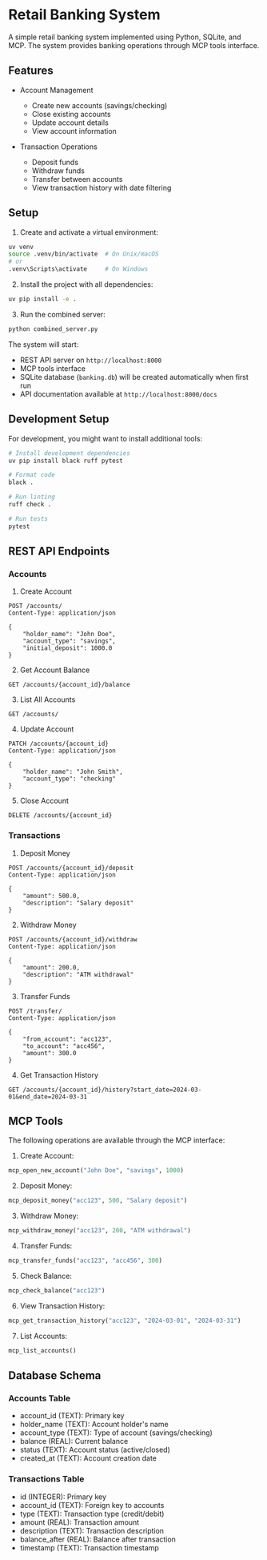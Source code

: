 # Retail Banking System

A simple retail banking system implemented using Python, SQLite, and MCP. The system provides banking operations through MCP tools interface.

## Features

- Account Management
  - Create new accounts (savings/checking)
  - Close existing accounts
  - Update account details
  - View account information

- Transaction Operations
  - Deposit funds
  - Withdraw funds
  - Transfer between accounts
  - View transaction history with date filtering

## Setup

1. Create and activate a virtual environment:
```bash
uv venv
source .venv/bin/activate  # On Unix/macOS
# or
.venv\Scripts\activate     # On Windows
```

2. Install the project with all dependencies:
```bash
uv pip install -e .
```

3. Run the combined server:
```bash
python combined_server.py
```

The system will start:
- REST API server on `http://localhost:8000`
- MCP tools interface
- SQLite database (`banking.db`) will be created automatically when first run
- API documentation available at `http://localhost:8000/docs`

## Development Setup

For development, you might want to install additional tools:

```bash
# Install development dependencies
uv pip install black ruff pytest

# Format code
black .

# Run linting
ruff check .

# Run tests
pytest
```

## REST API Endpoints

### Accounts

1. Create Account
```http
POST /accounts/
Content-Type: application/json

{
    "holder_name": "John Doe",
    "account_type": "savings",
    "initial_deposit": 1000.0
}
```

2. Get Account Balance
```http
GET /accounts/{account_id}/balance
```

3. List All Accounts
```http
GET /accounts/
```

4. Update Account
```http
PATCH /accounts/{account_id}
Content-Type: application/json

{
    "holder_name": "John Smith",
    "account_type": "checking"
}
```

5. Close Account
```http
DELETE /accounts/{account_id}
```

### Transactions

1. Deposit Money
```http
POST /accounts/{account_id}/deposit
Content-Type: application/json

{
    "amount": 500.0,
    "description": "Salary deposit"
}
```

2. Withdraw Money
```http
POST /accounts/{account_id}/withdraw
Content-Type: application/json

{
    "amount": 200.0,
    "description": "ATM withdrawal"
}
```

3. Transfer Funds
```http
POST /transfer/
Content-Type: application/json

{
    "from_account": "acc123",
    "to_account": "acc456",
    "amount": 300.0
}
```

4. Get Transaction History
```http
GET /accounts/{account_id}/history?start_date=2024-03-01&end_date=2024-03-31
```

## MCP Tools

The following operations are available through the MCP interface:

1. Create Account:
```python
mcp_open_new_account("John Doe", "savings", 1000)
```

2. Deposit Money:
```python
mcp_deposit_money("acc123", 500, "Salary deposit")
```

3. Withdraw Money:
```python
mcp_withdraw_money("acc123", 200, "ATM withdrawal")
```

4. Transfer Funds:
```python
mcp_transfer_funds("acc123", "acc456", 300)
```

5. Check Balance:
```python
mcp_check_balance("acc123")
```

6. View Transaction History:
```python
mcp_get_transaction_history("acc123", "2024-03-01", "2024-03-31")
```

7. List Accounts:
```python
mcp_list_accounts()
```

## Database Schema

### Accounts Table
- account_id (TEXT): Primary key
- holder_name (TEXT): Account holder's name
- account_type (TEXT): Type of account (savings/checking)
- balance (REAL): Current balance
- status (TEXT): Account status (active/closed)
- created_at (TEXT): Account creation date

### Transactions Table
- id (INTEGER): Primary key
- account_id (TEXT): Foreign key to accounts
- type (TEXT): Transaction type (credit/debit)
- amount (REAL): Transaction amount
- description (TEXT): Transaction description
- balance_after (REAL): Balance after transaction
- timestamp (TEXT): Transaction timestamp
